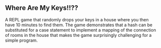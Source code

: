 <h2>Where Are My Keys!!??</h2>
<p>A REPL game that randomly drops your keys in a house where you then have 10 minutes to find them. The game demonstrates that a hash can be substituted for a case statement to implement a mapping of the connection of rooms in the house that makes the game surprisingly challenging for a simple program.</p>
